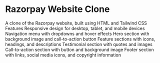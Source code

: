 # Razorpay Website Clone
A clone of the Razorpay website, built using HTML and Tailwind CSS
Features
Responsive design for desktop, tablet, and mobile devices
Navigation menu with dropdowns and hover effects
Hero section with background image and call-to-action button
Feature sections with icons, headings, and descriptions
Testimonial section with quotes and images
Call-to-action section with button and background image
Footer section with links, social media icons, and copyright information
